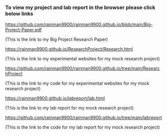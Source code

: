 ### To view my project and lab report in the browser please click below links

https://github.com/rainman9900/rainman9900.github.io/blob/main/Big-Project-Paper.pdf

(This is the link to my Big Project Research Paper)

https://rainman9900.github.io/ResearchProject/Research.html

(This is the link to my experimental websites for my mock research project)

https://github.com/rainman9900/rainman9900.github.io/tree/main/ResearchProject

(This is the link to my code for my experimental websites for my mock research project)

https://rainman9900.github.io/labreport/lab.html

(This is the link to my lab report for my mock research project)

https://github.com/rainman9900/rainman9900.github.io/tree/main/labreport

(This is the link to the code for my lab report for my mock research project)
